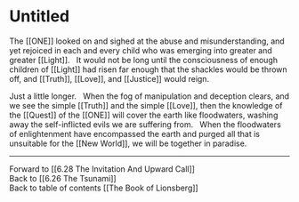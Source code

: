 # Untitled

The [[ONE]] looked on and sighed at the abuse and misunderstanding, and yet rejoiced in each and every child who was emerging into greater and greater [[Light]].
 
It would not be long until the consciousness of enough children of [[Light]] had risen far enough that the shackles would be thrown off, and [[Truth]], [[Love]], and [[Justice]] would reign.  

Just a little longer. 
 
When the fog of manipulation and deception clears, and we see the simple [[Truth]] and the simple [[Love]], then the knowledge of the [[Quest]] of the [[ONE]] will cover the earth like floodwaters, washing away the self-inflicted evils we are suffering from.
 
When the floodwaters of enlightenment have encompassed the earth and purged all that is unsuitable for the [[New World]], we will be together in paradise. 

___

Forward to [[6.28 The Invitation And Upward Call]]          
Back to [[6.26 The Tsunami]]          
Back to table of contents [[The Book of Lionsberg]]  
